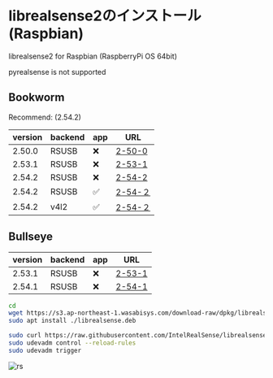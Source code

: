 # librealsense2のインストール (Raspbian)

librealsense2 for Raspbian (RaspberryPi OS 64bit)

pyrealsense is not supported

## Bookworm

Recommend: (2.54.2)

| version | backend | app | URL |
| --- | --- | --- | --- |
| 2.50.0 | RSUSB | ❌ | [2-50-0](https://s3.ap-northeast-1.wasabisys.com/download-raw/dpkg/librealsense/debian/bookworm/librealsense-rsusb-bookworm-2-50-0-arm64.deb)
| 2.53.1 | RSUSB | ❌ | [2-53-1](https://s3.ap-northeast-1.wasabisys.com/download-raw/dpkg/librealsense/debian/bookworm/librealsense-rsusb-bookworm-2-53-1-arm64.deb)
| 2.54.2 | RSUSB | ❌ | [2-54-2](https://s3.ap-northeast-1.wasabisys.com/download-raw/dpkg/librealsense/debian/bookworm/librealsense-rsusb-bookworm-2-54-2-arm64.deb)
| 2.54.2 | RSUSB | ✅ | [2-54-２](https://s3.ap-northeast-1.wasabisys.com/download-raw/dpkg/librealsense/debian/bookworm/librealsense-rsusb-app-bookworm-2-54-2-arm64.deb)
| 2.54.2 | v4l2 | ✅ | [2-54-２](https://s3.ap-northeast-1.wasabisys.com/download-raw/dpkg/librealsense/debian/bookworm/librealsense-v4l2-backend-app-bookworm-2-54-2-arm64.deb)


## Bullseye

| version | backend | app | URL |
| --- | --- | --- | --- |
| 2.53.1 | RSUSB | ❌ | [2-53-1](https://s3.ap-northeast-1.wasabisys.com/download-raw/dpkg/librealsense/debian/bullseye/librealsense-dev_2-53-1_arm64.deb) |
| 2.54.1 | RSUSB | ❌ | [2-54-1](https://s3.ap-northeast-1.wasabisys.com/download-raw/dpkg/librealsense/debian/bullseye/librealsense2-dev_2.54.1_arm64.deb) |


```bash
cd
wget https://s3.ap-northeast-1.wasabisys.com/download-raw/dpkg/librealsense/debian/bookworm/librealsense-v4l2-backend-app-bookworm-2-54-2-arm64.deb -O ./librealsense.deb # 2.54.2 (v4l2) / bookworm
sudo apt install ./librealsense.deb

sudo curl https://raw.githubusercontent.com/IntelRealSense/librealsense/master/config/99-realsense-libusb.rules --output /etc/udev/rules.d/99-realsense-libusb.rules
sudo udevadm control --reload-rules
sudo udevadm trigger
```


![rs](https://github.com/Ar-Ray-code/installer/assets/67567093/be46402c-2ea0-4fc8-a22f-e04310e20d35)
